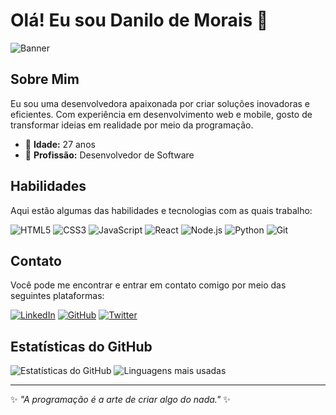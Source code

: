 # Olá! Eu sou Danilo de Morais 👋

![Banner]([url_do_seu_banner](https://chatgpt.com/api/content/file-ybuQRmbVDXKMl4yShyL4sOAt))

## Sobre Mim
Eu sou uma desenvolvedora apaixonada por criar soluções inovadoras e eficientes. Com experiência em desenvolvimento web e mobile, gosto de transformar ideias em realidade por meio da programação.

- 🎂 **Idade:** 27 anos
- 💼 **Profissão:** Desenvolvedor de Software

## Habilidades
Aqui estão algumas das habilidades e tecnologias com as quais trabalho:

![HTML5](https://img.shields.io/badge/-HTML5-E34F26?style=flat-square&logo=html5&logoColor=white)
![CSS3](https://img.shields.io/badge/-CSS3-1572B6?style=flat-square&logo=css3&logoColor=white)
![JavaScript](https://img.shields.io/badge/-JavaScript-F7DF1E?style=flat-square&logo=javascript&logoColor=black)
![React](https://img.shields.io/badge/-React-61DAFB?style=flat-square&logo=react&logoColor=black)
![Node.js](https://img.shields.io/badge/-Node.js-339933?style=flat-square&logo=node.js&logoColor=white)
![Python](https://img.shields.io/badge/-Python-3776AB?style=flat-square&logo=python&logoColor=white)
![Git](https://img.shields.io/badge/-Git-F05032?style=flat-square&logo=git&logoColor=white)

## Contato
Você pode me encontrar e entrar em contato comigo por meio das seguintes plataformas:

[![LinkedIn](https://img.shields.io/badge/-LinkedIn-0077B5?style=flat-square&logo=linkedin&logoColor=white)](link_para_seu_linkedin)
[![GitHub](https://img.shields.io/badge/-GitHub-181717?style=flat-square&logo=github&logoColor=white)](link_para_seu_github)
[![Twitter](https://img.shields.io/badge/-Twitter-1DA1F2?style=flat-square&logo=twitter&logoColor=white)](link_para_seu_twitter)

## Estatísticas do GitHub
![Estatísticas do GitHub](https://github-readme-stats.vercel.app/api?username=PyDenTech&show_icons=true&theme=radical)
![Linguagens mais usadas](https://github-readme-stats.vercel.app/api/top-langs/?username=PyDenTech&layout=compact&theme=radical)

---

✨ _"A programação é a arte de criar algo do nada."_ ✨

